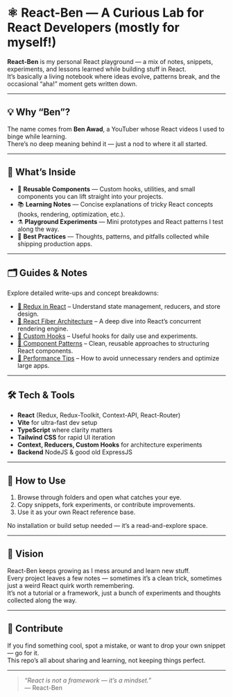 # ⚛️ React-Ben — A Curious Lab for React Developers (mostly for myself!)

**React-Ben** is my personal React playground — a mix of notes, snippets, experiments, and lessons learned while building stuff in React.  
It’s basically a living notebook where ideas evolve, patterns break, and the occasional “aha!” moment gets written down.

---

## 💡 Why “Ben”?

The name comes from **Ben Awad**, a YouTuber whose React videos I used to binge while learning.  
There’s no deep meaning behind it — just a nod to where it all started.

---

## 🚀 What’s Inside

- 🧩 **Reusable Components** — Custom hooks, utilities, and small components you can lift straight into your projects.
- 📚 **Learning Notes** — Concise explanations of tricky React concepts (hooks, rendering, optimization, etc.).
- ⚗️ **Playground Experiments** — Mini prototypes and React patterns I test along the way.
- 🧠 **Best Practices** — Thoughts, patterns, and pitfalls collected while shipping production apps.

---

## 🗂️ Guides & Notes

Explore detailed write-ups and concept breakdowns:

- [🔁 Redux in React](./redux.md) – Understand state management, reducers, and store design.
- [🧵 React Fiber Architecture](./fiber.md) – A deep dive into React’s concurrent rendering engine.
- [🎣 Custom Hooks](./hooks.md) – Useful hooks for daily use and experiments.
- [🧩 Component Patterns](./patterns.md) – Clean, reusable approaches to structuring React components.
- [🚀 Performance Tips](./performance.md) – How to avoid unnecessary renders and optimize large apps.

---

## 🛠️ Tech & Tools

- **React** (Redux, Redux-Toolkit, Context-API, React-Router)
- **Vite** for ultra-fast dev setup
- **TypeScript** where clarity matters
- **Tailwind CSS** for rapid UI iteration
- **Context, Reducers, Custom Hooks** for architecture experiments
- **Backend** NodeJS & good old ExpressJS

---

## 🧭 How to Use

1. Browse through folders and open what catches your eye.
2. Copy snippets, fork experiments, or contribute improvements.
3. Use it as your own React reference base.

No installation or build setup needed — it’s a read-and-explore space.

---

## 🌱 Vision

React-Ben keeps growing as I mess around and learn new stuff.  
Every project leaves a few notes — sometimes it’s a clean trick, sometimes just a weird React quirk worth remembering.  
It’s not a tutorial or a framework, just a bunch of experiments and thoughts collected along the way.

---

## 🤝 Contribute

If you find something cool, spot a mistake, or want to drop your own snippet — go for it.  
This repo’s all about sharing and learning, not keeping things perfect.

---

> _“React is not a framework — it’s a mindset.”_  
> — React-Ben
